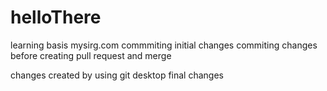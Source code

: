 # helloThere
learning basis mysirg.com
commmiting initial changes
commiting changes before creating pull request and merge


changes created by using git desktop
final changes